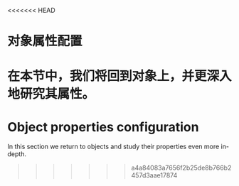 <<<<<<< HEAD
# 对象属性配置

在本节中，我们将回到对象上，并更深入地研究其属性。
=======
# Object properties configuration

In this section we return to objects and study their properties even more in-depth.
>>>>>>> a4a84083a7656f2b25de8b766b2457d3aae17874
